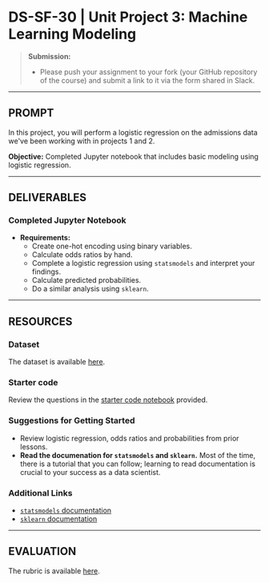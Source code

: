# DS-SF-30 | Unit Project 3: Machine Learning Modeling

> **Submission:**
>
> - Please push your assignment to your fork (your GitHub repository of the course) and submit a link to it via the form shared in Slack.

---

## PROMPT

In this project, you will perform a logistic regression on the admissions data we've been working with in projects 1 and 2.

**Objective:** Completed Jupyter notebook that includes basic modeling using logistic regression.

---

## DELIVERABLES

### Completed Jupyter Notebook

- **Requirements:**
  - Create one-hot encoding using binary variables.
  - Calculate odds ratios by hand.
  - Complete a logistic regression using `statsmodels` and interpret your findings.
  - Calculate predicted probabilities.
  - Do a similar analysis using `sklearn`.

---

## RESOURCES

### Dataset

The dataset is available [here](../dataset).

### Starter code

Review the questions in the [starter code notebook](./notebooks/unit-project-3-starter-code.ipynb) provided.

### Suggestions for Getting Started

- Review logistic regression, odds ratios and probabilities from prior lessons.
- **Read the documenation for `statsmodels` and `sklearn`.**  Most of the time, there is a tutorial that you can follow; learning to read documentation is crucial to your success as a data scientist.

### Additional Links

- [`statsmodels` documentation](http://statsmodels.sourceforge.net/)
- [`sklearn` documentation](http://statsmodels.sourceforge.net/)

---

## EVALUATION

The rubric is available [here](https://docs.google.com/spreadsheets/d/1951W6xay6s2VaWXskqPClz799D3fsO_AHzXaNOHaE00/edit#gid=314038509).
